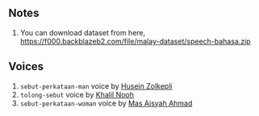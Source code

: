 ## Notes

1. You can download dataset from here, https://f000.backblazeb2.com/file/malay-dataset/speech-bahasa.zip

## Voices

1. `sebut-perkataan-man` voice by [Husein Zolkepli](https://www.linkedin.com/in/husein-zolkepli/)
2. `tolong-sebut` voice by [Khalil Nooh](https://www.linkedin.com/in/khalilnooh/)
3. `sebut-perkataan-woman` voice by [Mas Aisyah Ahmad](https://www.linkedin.com/in/mas-aisyah-ahmad-b46508a9/)
